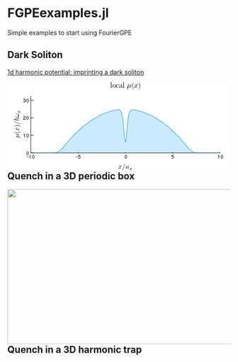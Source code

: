 # FGPEexamples.jl 
Simple examples to start using FourierGPE

## Dark Soliton

[1d harmonic potential: imprinting a dark soliton](https://ashtonsbradley.github.io/FGPEexamples.jl/html/1dharmonic.html)

<img align="left" src="/media/soliton.gif" width="500" height="200">

## Quench in a 3D periodic box

<img align="left" src="/media/3dquenchiso.gif" width="600" height="350">

## Quench in a 3D harmonic trap

